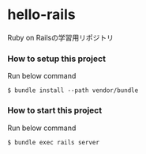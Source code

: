 # hello-rails
Ruby on Railsの学習用リポジトリ

### How to setup this project
Run below command
```
$ bundle install --path vendor/bundle
```

### How to start this project
Run below command
```
$ bundle exec rails server
```
